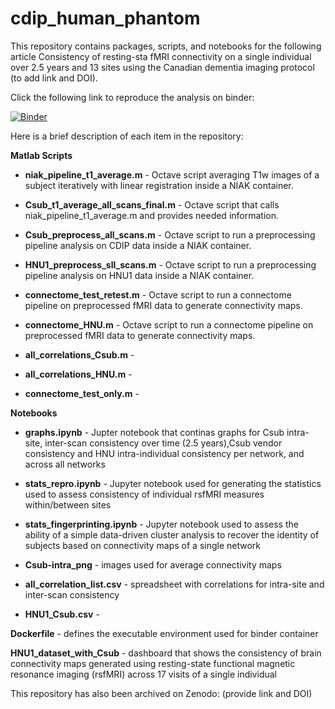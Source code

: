 # cdip_human_phantom
This repository contains packages, scripts, and notebooks for the following article Consistency of resting-sta fMRI connectivity on a single individual over 2.5 years and 13 sites using the Canadian dementia imaging protocol (to add link and DOI).

Click the following link to reproduce the analysis on binder: 

[![Binder](https://mybinder.org/badge_logo.svg)](https://mybinder.org/v2/gh/SIMEXP/cdip_human_phantom/master)


Here is a brief description of each item in the repository:

**Matlab Scripts**

* **niak_pipeline_t1_average.m** - Octave script averaging T1w images of a subject iteratively with linear registration inside a NIAK container.
* **Csub_t1_average_all_scans_final.m** - Octave script that calls niak_pipeline_t1_average.m and provides needed information.
* **Csub_preprocess_all_scans.m** - Octave script to run a preprocessing pipeline analysis on CDIP data inside a NIAK container.
* **HNU1_preprocess_sll_scans.m** - Octave script to run a preprocessing pipeline analysis on HNU1 data inside a NIAK container.
* **connectome_test_retest.m** - Octave script to run a connectome pipeline on preprocessed fMRI data to generate connectivity maps.
* **connectome_HNU.m** - Octave script to run a connectome pipeline on preprocessed fMRI data to generate connectivity maps.

* **all_correlations_Csub.m** - 

* **all_correlations_HNU.m** - 

* **connectome_test_only.m** - 

**Notebooks**

* **graphs.ipynb** - Jupter notebook that continas graphs for Csub intra-site, inter-scan consistency over time (2.5 years),Csub vendor consistency and HNU intra-individual consistency per network, and across all networks

* **stats_repro.ipynb** - Jupyter notebook used for generating the statistics used to assess consistency of individual rsfMRI measures within/between sites

* **stats_fingerprinting.ipynb** - Jupyter notebook used to assess the ability of a simple data-driven cluster analysis to recover the identity of subjects based on connectivity maps of a single network

* **Csub-intra_png** - images used for average connectivity maps

* **all_correlation_list.csv** - spreadsheet with correlations for intra-site and inter-scan consistency

* **HNU1_Csub.csv** -


**Dockerfile** - defines the executable environment used for binder container

**HNU1_dataset_with_Csub** - dashboard that shows the consistency of brain connectivity maps generated using resting-state functional magnetic resonance imaging (rsfMRI) across 17 visits of a single individual


This repository has also been archived on Zenodo: (provide link and DOI)
